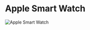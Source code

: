 # Apple Smart Watch

![Apple Smart Watch](https://user-images.githubusercontent.com/111989636/207777458-d4eb7e6b-5543-433f-a1ff-9b165cc2d2f4.png)
